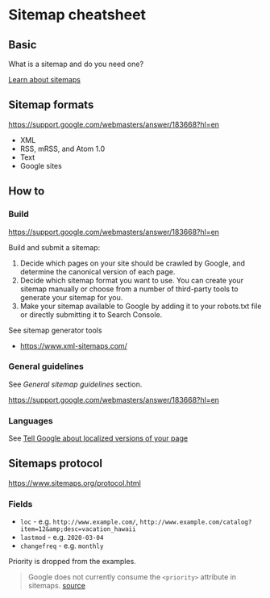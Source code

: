 # Sitemap cheatsheet

## Basic

What is a sitemap and do you need one?

[Learn about sitemaps](https://support.google.com/webmasters/answer/156184?hl=en)


## Sitemap formats

https://support.google.com/webmasters/answer/183668?hl=en

- XML
- RSS, mRSS, and Atom 1.0
- Text
- Google sites


## How to

### Build

https://support.google.com/webmasters/answer/183668?hl=en

Build and submit a sitemap:

1. Decide which pages on your site should be crawled by Google, and determine the canonical version of each page. 
1. Decide which sitemap format you want to use. You can create your sitemap manually or choose from a number of third-party tools to generate your sitemap for you.
1. Make your sitemap available to Google by adding it to your robots.txt file or directly submitting it to Search Console.

See sitemap generator tools

- https://www.xml-sitemaps.com/


### General guidelines

See *General sitemap guidelines* section.

https://support.google.com/webmasters/answer/183668?hl=en



### Languages

See [Tell Google about localized versions of your page](https://support.google.com/webmasters/answer/189077#sitemap)


## Sitemaps protocol

https://www.sitemaps.org/protocol.html

### Fields

- `loc` - e.g.  `http://www.example.com/`, `http://www.example.com/catalog?item=12&amp;desc=vacation_hawaii`
- `lastmod` - e.g. `2020-03-04`
- `changefreq`  - e.g. `monthly`

Priority is dropped from the examples.

> Google does not currently consume the `<priority>` attribute in sitemaps. [source](https://support.google.com/webmasters/answer/183668?hl=en)

<!--stackedit_data:
eyJoaXN0b3J5IjpbLTE4NjgzMTc3NzJdfQ==
-->